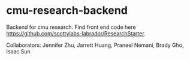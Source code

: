 # cmu-research-backend

Backend for cmu research. Find front end code here https://github.com/scottylabs-labrador/ResearchStarter.

Collaborators: Jennifer Zhu, Jarrett Huang, Praneel Nemani, Brady Gho, Isaac Sun
